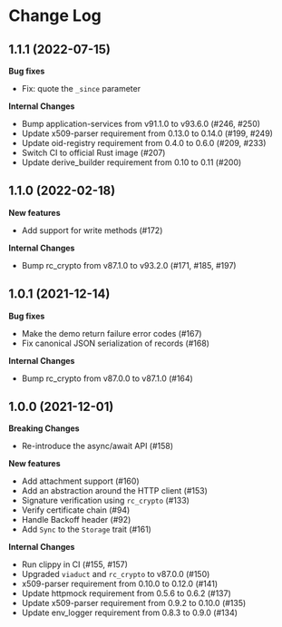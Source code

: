 # Change Log

## 1.1.1 (2022-07-15)

**Bug fixes**
- Fix: quote the `_since` parameter

**Internal Changes**
- Bump application-services from v91.1.0 to v93.6.0 (#246, #250)
- Update x509-parser requirement from 0.13.0 to 0.14.0 (#199, #249)
- Update oid-registry requirement from 0.4.0 to 0.6.0 (#209, #233)
- Switch CI to official Rust image (#207)
- Update derive_builder requirement from 0.10 to 0.11 (#200)

## 1.1.0 (2022-02-18)

**New features**
- Add support for write methods (#172)

**Internal Changes**
- Bump rc_crypto from v87.1.0 to v93.2.0 (#171, #185, #197)

## 1.0.1 (2021-12-14)

**Bug fixes**
- Make the demo return failure error codes (#167)
- Fix canonical JSON serialization of records (#168)

**Internal Changes**
- Bump rc_crypto from v87.0.0 to v87.1.0 (#164)


## 1.0.0 (2021-12-01)

**Breaking Changes**
- Re-introduce the async/await API (#158)

**New features**
- Add attachment support (#160)
- Add an abstraction around the HTTP client (#153)
- Signature verification using `rc_crypto` (#133)
- Verify certificate chain (#94)
- Handle Backoff header (#92)
- Add `Sync` to the `Storage` trait (#161)

**Internal Changes**
- Run clippy in CI (#155, #157)
- Upgraded `viaduct` and `rc_crypto` to v87.0.0 (#150)
- x509-parser requirement from 0.10.0 to 0.12.0 (#141)
- Update httpmock requirement from 0.5.6 to 0.6.2 (#137)
- Update x509-parser requirement from 0.9.2 to 0.10.0 (#135)
- Update env_logger requirement from 0.8.3 to 0.9.0 (#134)
